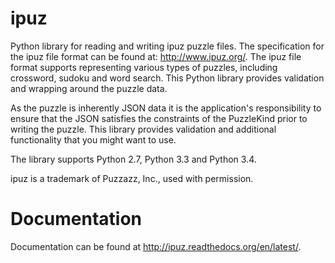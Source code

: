ipuz
====

Python library for reading and writing ipuz puzzle files. The specification
for the ipuz file format can be found at: http://www.ipuz.org/. The ipuz file
format supports representing various types of puzzles, including crossword,
sudoku and word search. This Python library provides validation and wrapping
around the puzzle data.

As the puzzle is inherently JSON data it is the application's responsibility
to ensure that the JSON satisfies the constraints of the PuzzleKind prior to
writing the puzzle. This library provides validation and additional
functionality that you might want to use.

The library supports Python 2.7, Python 3.3 and Python 3.4.

ipuz is a trademark of Puzzazz, Inc., used with permission.

Documentation
=============

Documentation can be found at http://ipuz.readthedocs.org/en/latest/.
